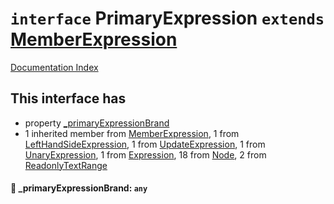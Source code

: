 # `interface` PrimaryExpression `extends` [MemberExpression](../interface.MemberExpression/README.md)

[Documentation Index](../README.md)

## This interface has

- property [\_primaryExpressionBrand](#-_primaryexpressionbrand-any)
- 1 inherited member from [MemberExpression](../interface.MemberExpression/README.md), 1 from [LeftHandSideExpression](../interface.LeftHandSideExpression/README.md), 1 from [UpdateExpression](../interface.UpdateExpression/README.md), 1 from [UnaryExpression](../interface.UnaryExpression/README.md), 1 from [Expression](../interface.Expression/README.md), 18 from [Node](../interface.Node/README.md), 2 from [ReadonlyTextRange](../interface.ReadonlyTextRange/README.md)


#### 📄 \_primaryExpressionBrand: `any`



